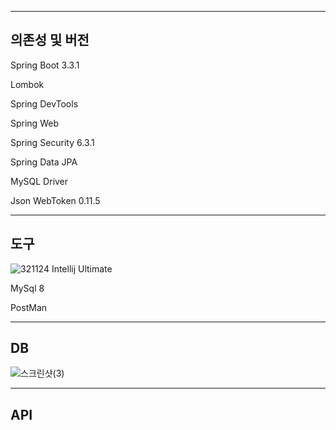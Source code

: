----------
 의존성 및 버전
----------

Spring Boot 3.3.1

Lombok

Spring DevTools

Spring Web

Spring Security 6.3.1

Spring Data JPA

MySQL Driver

Json WebToken 0.11.5

----------
도구
----------
![321124](https://github.com/user-attachments/assets/05faaf32-c6b0-4af6-9b20-2a94d9b346af)
Intellij Ultimate
 
MySql 8

PostMan



----------
DB
----------

![스크린샷(3)](https://github.com/user-attachments/assets/3410445b-e4b8-430f-8072-21cf5a1e3112)

----------
API
----------

